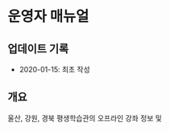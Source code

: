 
# 운영자 매뉴얼

## 업데이트 기록

- 2020-01-15: 최초 작성

## 개요

울산, 강원, 경북 평생학습관의 오프라인 강좌 정보 및 
<!--stackedit_data:
eyJoaXN0b3J5IjpbNDY5ODc2NDcyXX0=
-->